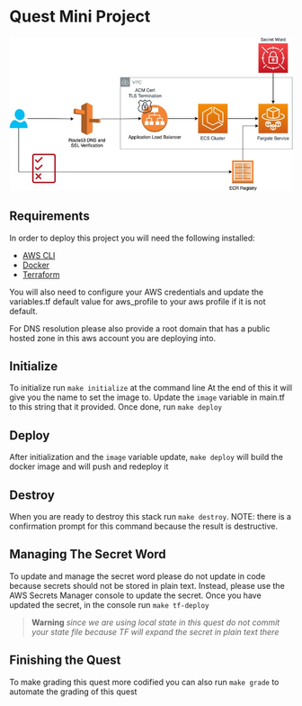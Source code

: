 # Quest Mini Project

![Architectural diagram!](/images/quest-arch.jpg "Architectural Diagram")

## Requirements
In order to deploy this project you will need the following installed:
- [AWS CLI](https://docs.aws.amazon.com/cli/latest/userguide/getting-started-install.html)
- [Docker](https://docs.docker.com/get-docker/)
- [Terraform](https://developer.hashicorp.com/terraform/tutorials/aws-get-started/install-cli)

You will also need to configure your AWS credentials and update the variables.tf default value for aws_profile to your aws profile if it is not default.

For DNS resolution please also provide a root domain that has a public hosted zone in this aws account you are deploying into.

## Initialize
To initialize run `make initialize` at the command line
At the end of this it will give you the name to set the image to. Update the `image` variable in main.tf to this string that it provided. Once done, run `make deploy`
 
 ## Deploy
 After initialization and the `image` variable update, `make deploy` will build the docker image and will push and redeploy it

 ## Destroy
 When you are ready to destroy this stack run `make destroy`. NOTE: there is a confirmation prompt for this command because the result is destructive.

 ## Managing The Secret Word
 To update and manage the secret word please do not update in code because secrets should not be stored in plain text. Instead, please use the AWS Secrets Manager console to update the secret. Once you have updated the secret, in the console run `make tf-deploy`
 >**Warning**
>_since we are using local state in this quest do not commit your state file because TF will expand the secret in plain text there_

## Finishing the Quest
To make grading this quest more codified you can also run `make grade` to automate the grading of this quest